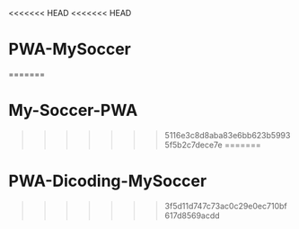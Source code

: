 <<<<<<< HEAD
<<<<<<< HEAD
# PWA-MySoccer
=======
# My-Soccer-PWA
>>>>>>> 5116e3c8d8aba83e6bb623b59935f5b2c7dece7e
=======
# PWA-Dicoding-MySoccer
>>>>>>> 3f5d11d747c73ac0c29e0ec710bf617d8569acdd
